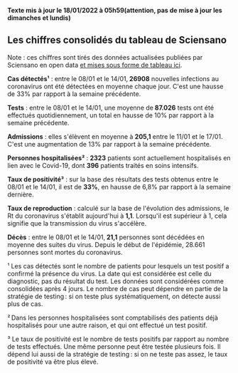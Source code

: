 <strong>Texte mis à jour le 18/01/2022 à 05h59(attention, pas de mise à jour les dimanches et lundis)</strong><h2>Les chiffres consolidés du tableau de Sciensano</h2><p>Note : ces chiffres sont tirés des données actualisées publiées par Sciensano en open data <a href='https://datastudio.google.com/embed/u/0/reporting/c14a5cfc-cab7-4812-848c-0369173148ab/page/ZwmOB_blank'>et mises sous forme de tableau ici</a>.<p><strong>Cas détectés¹</strong> : entre le 08/01 et le 14/01,<strong> 26908</strong> nouvelles infections au coronavirus ont été détectées en moyenne chaque jour. C'est une hausse de 33% par rapport à la semaine précédente.<p><strong>Tests</strong> : entre le 08/01 et le 14/01, une moyenne de<strong> 87.026</strong> tests ont été effectués quotidiennement, un total en hausse de 10% par rapport à la semaine précédente.<p><strong>Admissions</strong> : elles s'élèvent en moyenne à <strong> 205,1</strong> entre le 11/01 et le 17/01. C'est une augmentation de 13% par rapport à la semaine précédente.<p><strong>Personnes hospitalisées²</strong> : <strong>2323</strong> patients sont actuellement hospitalisés en lien avec le Covid-19, dont <strong>396</strong> patients traités en soins intensifs.<p><strong>Taux de positivité³</strong> : sur la base des résultats des tests obtenus entre le 08/01 et le 14/01, il est de <strong>33%</strong>, en hausse de 6,8% par rapport à la semaine dernière.<p><strong>Taux de reproduction</strong> : calculé sur la base de l'évolution des admissions, le Rt du coronavirus s'établit aujourd'hui à <strong>1,1</strong>. Lorsqu'il est supérieur à 1, cela signifie que la transmission du virus s'accélère.<p><strong>Décès</strong> : entre le 08/01 et le 14/01,<strong> 21,1</strong> personnes sont décédées en moyenne des suites du virus. Depuis le début de l'épidémie, 28.661 personnes sont mortes du coronavirus.<p>¹ Les cas détectés sont le nombre de patients pour lesquels un test positif a confirmé la présence du virus. La date qui est considérée est celle du diagnostic, pas du résultat du test. Les données sont considérées comme consolidées après 4 jours. Le nombre de cas peut dépendre en partie de la stratégie de testing : si on teste plus systématiquement, on détecte aussi plus de cas.<p>² Dans les personnes hospitalisées sont comptabilisés des patients déjà hospitalisés pour une autre raison, et qui ont effectué un test positif.<p>³ Le taux de positivité est le nombre de tests positifs par rapport au nombre de tests effectués. Une même personne peut être testée plusieurs fois. Il dépend lui aussi de la stratégie de testing : si on ne teste pas assez, le taux de positivité va être plus élevé.